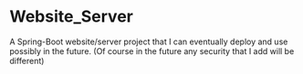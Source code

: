 # Website_Server
A Spring-Boot website/server project that I can eventually deploy and use possibly in the future.
(Of course in the future any security that I add will be different)